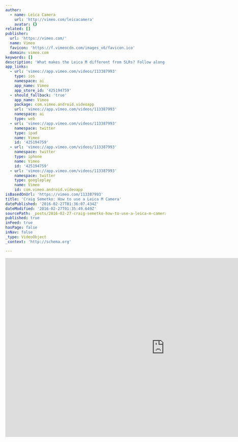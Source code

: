 ```yaml
---
author:
  - name: Leica Camera
    url: 'http://vimeo.com/leicacamera'
    avatar: {}
related: []
publisher:
  url: 'https://vimeo.com/'
  name: Vimeo
  favicon: 'https://f.vimeocdn.com/images_v6/favicon.ico'
  domain: vimeo.com
keywords: []
description: 'What makes the Leica M different from SLRs? Follow along with photographer Craig Semetko as he answers this question and explains how to use the Leica M, including techniques on focusing. For Craig, the benefits of the Leica M include its small, discreet nature and big, bright viewfinder that allows you to see more.'
app_links:
  - url: 'vimeo://app.vimeo.com/videos/113387993'
    type: ios
    namespace: ai
    app_name: Vimeo
    app_store_id: '425194759'
  - should_fallback: 'true'
    app_name: Vimeo
    package: com.vimeo.android.videoapp
    url: 'vimeo://app.vimeo.com/videos/113387993'
    namespace: ai
    type: web
  - url: 'vimeo://app.vimeo.com/videos/113387993'
    namespace: twitter
    type: ipad
    name: Vimeo
    id: '425194759'
  - url: 'vimeo://app.vimeo.com/videos/113387993'
    namespace: twitter
    type: iphone
    name: Vimeo
    id: '425194759'
  - url: 'vimeo://app.vimeo.com/videos/113387993'
    namespace: twitter
    type: googleplay
    name: Vimeo
    id: com.vimeo.android.videoapp
isBasedOnUrl: 'https://vimeo.com/113387993'
title: 'Craig Semetko: How to use a Leica M Camera'
datePublished: '2016-02-27T01:36:07.434Z'
dateModified: '2016-02-27T01:35:49.649Z'
sourcePath: _posts/2016-02-27-craig-semetko-how-to-use-a-leica-m-camera.md
published: true
inFeed: true
hasPage: false
inNav: false
_type: VideoObject
_context: 'http://schema.org'

---
```

<iframe src="https://cdn.embedly.com/widgets/media.html?src=https%3A%2F%2Fplayer.vimeo.com%2Fvideo%2F113387993&amp;url=https%3A%2F%2Fvimeo.com%2F113387993&amp;image=http%3A%2F%2Fi.vimeocdn.com%2Fvideo%2F498780303_1280.jpg&amp;key=b7d04c9b404c499eba89ee7072e1c4f7&amp;type=text%2Fhtml&amp;schema=vimeo" width="1000" height="563" scrolling="no" frameborder="0" allowfullscreen="allowfullscreen" style=""></iframe>